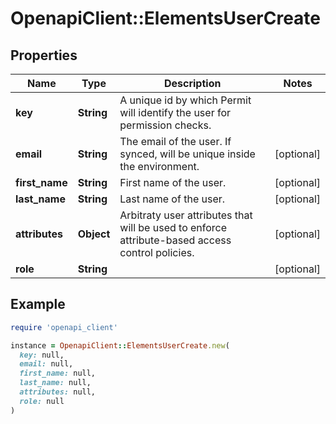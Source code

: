 # OpenapiClient::ElementsUserCreate

## Properties

| Name | Type | Description | Notes |
| ---- | ---- | ----------- | ----- |
| **key** | **String** | A unique id by which Permit will identify the user for permission checks. |  |
| **email** | **String** | The email of the user. If synced, will be unique inside the environment. | [optional] |
| **first_name** | **String** | First name of the user. | [optional] |
| **last_name** | **String** | Last name of the user. | [optional] |
| **attributes** | **Object** | Arbitraty user attributes that will be used to enforce attribute-based access control policies. | [optional] |
| **role** | **String** |  | [optional] |

## Example

```ruby
require 'openapi_client'

instance = OpenapiClient::ElementsUserCreate.new(
  key: null,
  email: null,
  first_name: null,
  last_name: null,
  attributes: null,
  role: null
)
```

